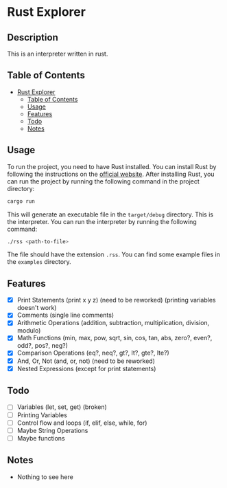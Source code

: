 # Rust Explorer

## Description
This is an interpreter written in rust.

## Table of Contents
- [Rust Explorer](#rust-explorer)
  - [Table of Contents](#table-of-contents)
  - [Usage](#usage)
  - [Features](#features)
  - [Todo](#todo)
  - [Notes](#notes)
  <!-- - [License](#license) -->

## Usage
To run the project, you need to have Rust installed. You can install Rust by following the instructions on the [official website](https://www.rust-lang.org/tools/install). After installing Rust, you can run the project by running the following command in the project directory:
```bash
cargo run
```

This will generate an executable file in the `target/debug` directory. This is the interpreter. You can run the interpreter by running the following command:
```bash
./rss <path-to-file>
```
The file should have the extension `.rss`. You can find some example files in the `examples` directory.

## Features
- [x] Print Statements (print x y z) (need to be reworked) (printing variables doesn't work)
- [x] Comments (single line comments)
- [x] Arithmetic Operations (addition, subtraction, multiplication, division, modulo)
- [x] Math Functions (min, max, pow, sqrt, sin, cos, tan, abs, zero?, even?, odd?, pos?, neg?)
- [x] Comparison Operations (eq?, neq?, gt?, lt?, gte?, lte?)
- [x] And, Or, Not (and, or, not) (need to be reworked)
- [x] Nested Expressions (except for print statements)

## Todo
- [ ] Variables (let, set, get) (broken)
- [ ] Printing Variables
- [ ] Control flow and loops (if, elif, else, while, for)
- [ ] Maybe String Operations
- [ ] Maybe functions

## Notes
- Nothing to see here

<!-- ## License -->
